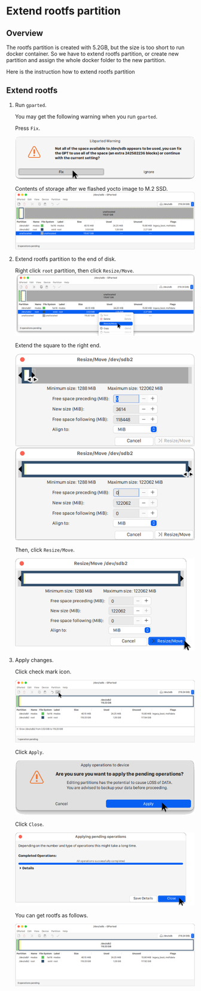 # Extend rootfs partition

## Overview

The rootfs partition is created with 5.2GB, but the size is too short to run docker container.
So we have to extend rootfs partition, or create new partition and assign the whole docker folder to the new partition.

Here is the instruction how to extend rootfs partition

## Extend rootfs

1. Run `gparted`.

   You may get the following warning when you run `gparted`.

   Press `Fix`.

   ![Warning](images/extend-rootfs/gparted01.png)

   Contents of storage after we flashed yocto image to M.2 SSD.
   ![Contents of storage](images/extend-rootfs/gparted02.png)

1. Extend rootfs partition to the end of disk.

   Right click `root` partition, then click `Resize/Move`.
   ![Move data](images/extend-rootfs/gparted03.png)

   Extend the square to the right end.

   ![Extend root](images/extend-rootfs/gparted04.png)
   ![Root extended](images/extend-rootfs/gparted05.png)

   Then, click `Resize/Move`.

   ![Extend square](images/extend-rootfs/gparted06.png)

1. Apply changes.

   Click check mark icon.

   ![Apply changes](images/extend-rootfs/gparted07.png)

   Click `Apply`.

   ![Apply](images/extend-rootfs/gparted08.png)

   Click `Close`.

   ![Close](images/extend-rootfs/gparted09.png)

   You can get rootfs as follows.

   ![rootfs](images/extend-rootfs/gparted10.png)
